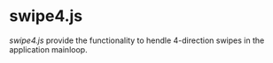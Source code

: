 swipe4.js
=========

_swipe4.js_ provide the functionality to hendle 4-direction
swipes in the application mainloop.

